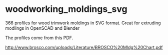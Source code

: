 # woodworking_moldings_svg
366 profiles for wood trimwork moldings in SVG format.  Great for extruding modlings in OpenSCAD and Blender

The profiles come from this PDF.

http://www.brosco.com/uploads/Literature/BROSCO%20Mldg%20Chart.pdf



